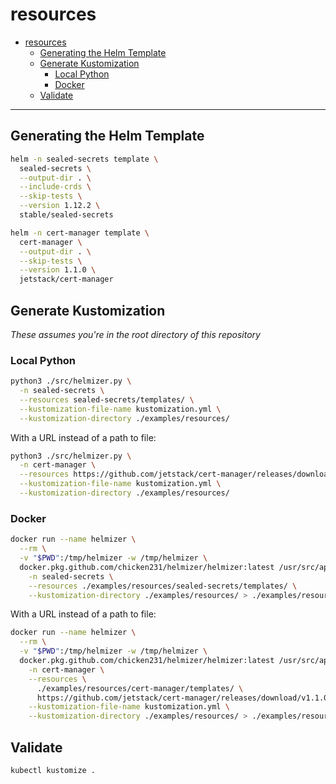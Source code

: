 # resources

- [resources](#resources)
  - [Generating the Helm Template](#generating-the-helm-template)
  - [Generate Kustomization](#generate-kustomization)
    - [Local Python](#local-python)
    - [Docker](#docker)
  - [Validate](#validate)

---

## Generating the Helm Template

```bash
helm -n sealed-secrets template \
  sealed-secrets \
  --output-dir . \
  --include-crds \
  --skip-tests \
  --version 1.12.2 \
  stable/sealed-secrets
```

```bash
helm -n cert-manager template \
  cert-manager \
  --output-dir . \
  --skip-tests \
  --version 1.1.0 \
  jetstack/cert-manager
```

## Generate Kustomization

_These assumes you're in the root directory of this repository_

### Local Python

```bash
python3 ./src/helmizer.py \
  -n sealed-secrets \
  --resources sealed-secrets/templates/ \
  --kustomization-file-name kustomization.yml \
  --kustomization-directory ./examples/resources/
```

With a URL instead of a path to file:

```bash
python3 ./src/helmizer.py \
  -n cert-manager \
  --resources https://github.com/jetstack/cert-manager/releases/download/v1.1.0/cert-manager.yaml \
  --kustomization-file-name kustomization.yml \
  --kustomization-directory ./examples/resources/
```

### Docker

```bash
docker run --name helmizer \
  --rm \
  -v "$PWD":/tmp/helmizer -w /tmp/helmizer \
  docker.pkg.github.com/chicken231/helmizer/helmizer:latest /usr/src/app/helmizer.py \
    -n sealed-secrets \
    --resources ./examples/resources/sealed-secrets/templates/ \
    --kustomization-directory ./examples/resources/ > ./examples/resources/kustomization.yaml
```

With a URL instead of a path to file:

```bash
docker run --name helmizer \
  --rm \
  -v "$PWD":/tmp/helmizer -w /tmp/helmizer \
  docker.pkg.github.com/chicken231/helmizer/helmizer:latest /usr/src/app/helmizer.py \
    -n cert-manager \
    --resources \
      ./examples/resources/cert-manager/templates/ \
      https://github.com/jetstack/cert-manager/releases/download/v1.1.0/cert-manager.yaml \
    --kustomization-file-name kustomization.yml \
    --kustomization-directory ./examples/resources/ > ./examples/resources/kustomization.yml
```

## Validate

```bash
kubectl kustomize .
```
